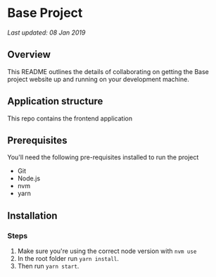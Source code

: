 # Base Project

*Last updated: 08 Jan 2019*

## Overview

This README outlines the details of collaborating on getting the Base project website up and running on your development machine.

## Application structure

This repo contains the frontend application

## Prerequisites

You'll need the following pre-requisites installed to run the project

* Git
* Node.js
* nvm
* yarn

## Installation

### Steps
1. Make sure you're using the correct node version with `nvm use`
2. In the root folder run `yarn install`.
3. Then run `yarn start`.
